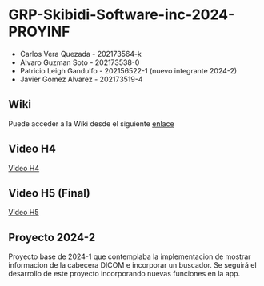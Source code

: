 # GRP-Skibidi-Software-inc-2024-PROYINF

- Carlos Vera Quezada - 202173564-k
- Alvaro Guzman Soto - 202173538-0
- Patricio Leigh Gandulfo - 202156522-1 (nuevo integrante 2024-2)
- Javier Gomez Alvarez - 202173519-4
  
## Wiki

Puede acceder a la Wiki desde el siguiente [enlace](https://github.com/LaCalmaInc/GRP-Analysis-Enjoyers-2024-PROYINF/wiki)

## Video H4

[Video H4](https://usmcl-my.sharepoint.com/:v:/g/personal/carlos_veraq_usm_cl/EXOjLNqE4FdKv-wMe9w1M_QBtgqMgAGiX5kfslLMjiZoOQ?nav=eyJyZWZlcnJhbEluZm8iOnsicmVmZXJyYWxBcHAiOiJPbmVEcml2ZUZvckJ1c2luZXNzIiwicmVmZXJyYWxBcHBQbGF0Zm9ybSI6IldlYiIsInJlZmVycmFsTW9kZSI6InZpZXciLCJyZWZlcnJhbFZpZXciOiJNeUZpbGVzTGlua0NvcHkifX0&e=p1DBkO)


## Video H5 (Final)
[Video H5](https://usmcl-my.sharepoint.com/:v:/g/personal/alvaro_guzmans_usm_cl/EewKcTiQ4S5FpW3edLNruh4B0lT0xRgRbcVsP2BZn770nw?nav=eyJyZWZlcnJhbEluZm8iOnsicmVmZXJyYWxBcHAiOiJPbmVEcml2ZUZvckJ1c2luZXNzIiwicmVmZXJyYWxBcHBQbGF0Zm9ybSI6IldlYiIsInJlZmVycmFsTW9kZSI6InZpZXciLCJyZWZlcnJhbFZpZXciOiJNeUZpbGVzTGlua0NvcHkifX0&e=DE5MeL)

## Proyecto 2024-2
Proyecto base de 2024-1 que contemplaba la implementacion de mostrar informacion de la cabecera DICOM e incorporar un buscador. Se seguirá el desarrollo de este proyecto incorporando nuevas funciones en la app.
